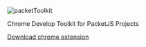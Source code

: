![packetToolkit](https://github.com/hou80houzhu/packetToolkit/raw/master/images/logo.png) 

Chrome Develop Toolkit for PacketJS Projects

[Download chrome extension](https://github.com/hou80houzhu/packet/raw/master/chromextension/packetToolkit.crx "Download chrome extension")
